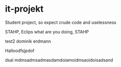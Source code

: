 # it-projekt
Student project, so expect crude code and uselessness

STAHP, Eclips what are you doing, STAHP

test2 dominik erdmann

Halloodfsjpdof

dsal mdmsadmsadmasdamdoiamoidmsaoidoisadsand